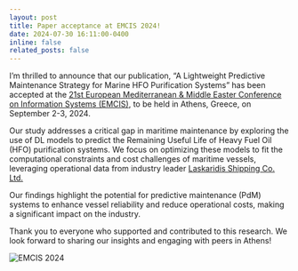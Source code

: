 ```yaml
---
layout: post
title: Paper acceptance at EMCIS 2024!
date: 2024-07-30 16:11:00-0400
inline: false
related_posts: false
---
```


I’m thrilled to announce that our publication, “A Lightweight Predictive Maintenance Strategy for Marine HFO Purification Systems” has been accepted at the <a href="https://emcis.eu/">21st European Mediterranean & Middle Easter Conference on Information Systems (EMCIS)</a>, to be held in Athens, Greece, on September 2-3, 2024.

Our study addresses a critical gap in maritime maintenance by exploring the use of DL models to predict the Remaining Useful Life of Heavy Fuel Oil (HFO) purification systems. We focus on optimizing these models to fit the computational constraints and cost challenges of maritime vessels, leveraging operational data from industry leader <a href="https://www.laskmar.com/en">Laskaridis Shipping Co. Ltd.</a>

Our findings highlight the potential for predictive maintenance (PdM) systems to enhance vessel reliability and reduce operational costs, making a significant impact on the industry.

Thank you to everyone who supported and contributed to this research. We look forward to sharing our insights and engaging with peers in Athens!

<img src="{/assets/img/EMCIS.png" alt="EMCIS 2024">
